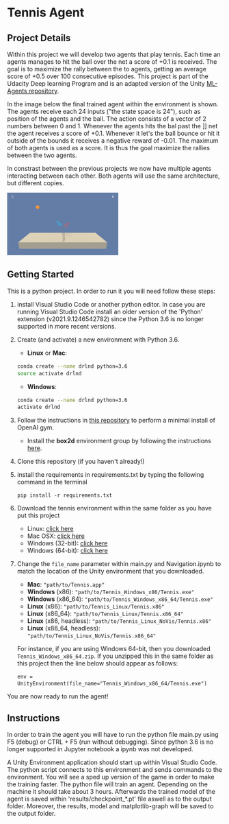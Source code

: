[//]: # (Image References)

[image1]: results/trained_agent.gif "Trained Agent"

# Tennis Agent
## Project Details

Within this project we will develop two agents that play tennis. Each time an agents manages to hit the ball over the net a score of +0.1 is received. The goal is to maximize the rally between the to agents, getting an average score of +0.5 over 100 consecutive episodes. This project is part of the Udacity Deep learning Program and is an adapted version of the Unity  [ML-Agents repository](https://github.com/Unity-Technologies/ml-agents).

In the image below the final trained agent within the environment is shown. The agents receive each 24 inputs ("the state space is 24"), such as position of the agents and the  ball. The action consists of a vector of 2 numbers between 0 and 1. Whenever the agents hits the bal past the ]] net the agent receives a score of +0.1. Whenever it let's the ball bounce or hit it outside of the bounds it receives a negative reward of -0.01. The maximum of both agents is used as a score. It is thus the goal maximize the rallies between the two agents. 

In constrast between the previous projects we now have multiple agents interacting between each other. Both agents will use the same architecture, but different copies.

![Trained Agent][image1]

## Getting Started
This is a python project. In order to run it you will need follow these steps:
1. install Visual Studio Code or another python editor. In case you are running Visual Studio Code install an older version of the 'Python' extension (v2021.9.1246542782) since the Python 3.6 is no longer supported in more recent versions.
1. Create (and activate) a new environment with Python 3.6.

	- __Linux__ or __Mac__: 
	```bash
	conda create --name drlnd python=3.6
	source activate drlnd
	```
	- __Windows__: 
	```bash
	conda create --name drlnd python=3.6 
	activate drlnd
	```
	
1. Follow the instructions in [this repository](https://github.com/openai/gym) to perform a minimal install of OpenAI gym.  
	- Install the **box2d** environment group by following the instructions [here](https://github.com/openai/gym#box2d).
	
1. Clone this repository (if you haven't already!)

1. install the requirements in requirements.txt by typing the following command in the terminal
    ```
    pip install -r requirements.txt
    ```

1. Download the tennis environment within the same folder as you have put this project
    - Linux: [click here](https://s3-us-west-1.amazonaws.com/udacity-drlnd/P3/Tennis/Tennis_Linux.zip)
    - Mac OSX: [click here](https://s3-us-west-1.amazonaws.com/udacity-drlnd/P3/Tennis/Tennis.app.zip)
    - Windows (32-bit): [click here](https://s3-us-west-1.amazonaws.com/udacity-drlnd/P3/Tennis/Tennis_Windows_x86.zip)
    - Windows (64-bit): [click here](https://s3-us-west-1.amazonaws.com/udacity-drlnd/P3/Tennis/Tennis_Windows_x86_64.zip)


1. Change the `file_name` parameter within main.py and Navigation.ipynb to match the location of the Unity environment that you downloaded.

    - **Mac**: `"path/to/Tennis.app"`
    - **Windows** (x86): `"path/to/Tennis_Windows_x86/Tennis.exe"`
    - **Windows** (x86_64): `"path/to/Tennis_Windows_x86_64/Tennis.exe"`
    - **Linux** (x86): `"path/to/Tennis_Linux/Tennis.x86"`
    - **Linux** (x86_64): `"path/to/Tennis_Linux/Tennis.x86_64"`
    - **Linux** (x86, headless): `"path/to/Tennis_Linux_NoVis/Tennis.x86"`
    - **Linux** (x86_64, headless): `"path/to/Tennis_Linux_NoVis/Tennis.x86_64"`

    For instance, if you are using Windows 64-bit, then you downloaded `Tennis_Windows_x86_64.zip`.  If you unzipped this in the same folder as this project then the line below should appear as follows:
    ```
    env = UnityEnvironment(file_name="Tennis_Windows_x86_64/Tennis.exe")
    ```

You are now ready to run the agent!

## Instructions
In order to train the agent you will have to run the python file main.py using F5 (debug) or CTRL + F5 (run without debugging). Since python 3.6 is no longer supported in Jupyter notebook a ipynb was not developed.

A Unity Environment application should start up within Visual Studio Code.  The python script connects to this environment and sends commands to the environment. You will see a sped up version of the game in order to make the training faster. The python file will train an agent. Depending on the machine it should take about 3 hours. Afterwards the trained model of the agent is saved within 'results/checkpoint_*.pt' file aswell as to the output folder. Moreover, the results, model and matplotlib-graph will be saved to the output folder.
